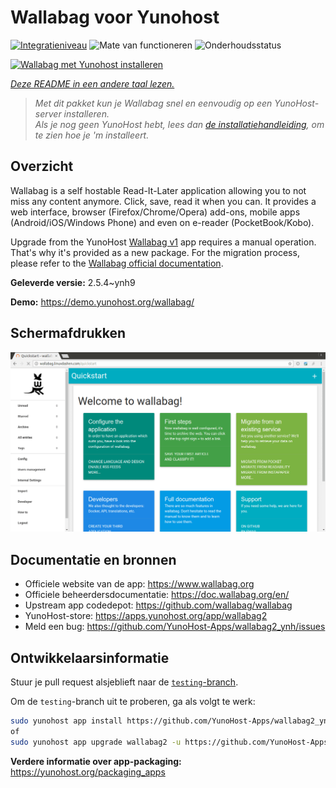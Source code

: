 <!--
NB: Deze README is automatisch gegenereerd door <https://github.com/YunoHost/apps/tree/master/tools/readme_generator>
Hij mag NIET handmatig aangepast worden.
-->

# Wallabag voor Yunohost

[![Integratieniveau](https://apps.yunohost.org/badge/integration/wallabag2)](https://ci-apps.yunohost.org/ci/apps/wallabag2/)
![Mate van functioneren](https://apps.yunohost.org/badge/state/wallabag2)
![Onderhoudsstatus](https://apps.yunohost.org/badge/maintained/wallabag2)

[![Wallabag met Yunohost installeren](https://install-app.yunohost.org/install-with-yunohost.svg)](https://install-app.yunohost.org/?app=wallabag2)

*[Deze README in een andere taal lezen.](./ALL_README.md)*

> *Met dit pakket kun je Wallabag snel en eenvoudig op een YunoHost-server installeren.*  
> *Als je nog geen YunoHost hebt, lees dan [de installatiehandleiding](https://yunohost.org/install), om te zien hoe je 'm installeert.*

## Overzicht

Wallabag is a self hostable Read-It-Later application allowing you to not miss any content anymore. Click, save, read it when you can.
It provides a web interface, browser (Firefox/Chrome/Opera) add-ons, mobile apps (Android/iOS/Windows Phone) and even on e-reader (PocketBook/Kobo).

Upgrade from the YunoHost [Wallabag v1](https://github.com/YunoHost-Apps/wallabag_ynh) app requires a manual operation. That's why it's provided as a new package. For the migration process, please refer to the [Wallabag official documentation](https://doc.wallabag.org/en/user/import/wallabagv1.html).


**Geleverde versie:** 2.5.4~ynh9

**Demo:** <https://demo.yunohost.org/wallabag/>

## Schermafdrukken

![Schermafdrukken van Wallabag](./doc/screenshots/screenshot1.webp)

## Documentatie en bronnen

- Officiele website van de app: <https://www.wallabag.org>
- Officiele beheerdersdocumentatie: <https://doc.wallabag.org/en/>
- Upstream app codedepot: <https://github.com/wallabag/wallabag>
- YunoHost-store: <https://apps.yunohost.org/app/wallabag2>
- Meld een bug: <https://github.com/YunoHost-Apps/wallabag2_ynh/issues>

## Ontwikkelaarsinformatie

Stuur je pull request alsjeblieft naar de [`testing`-branch](https://github.com/YunoHost-Apps/wallabag2_ynh/tree/testing).

Om de `testing`-branch uit te proberen, ga als volgt te werk:

```bash
sudo yunohost app install https://github.com/YunoHost-Apps/wallabag2_ynh/tree/testing --debug
of
sudo yunohost app upgrade wallabag2 -u https://github.com/YunoHost-Apps/wallabag2_ynh/tree/testing --debug
```

**Verdere informatie over app-packaging:** <https://yunohost.org/packaging_apps>
